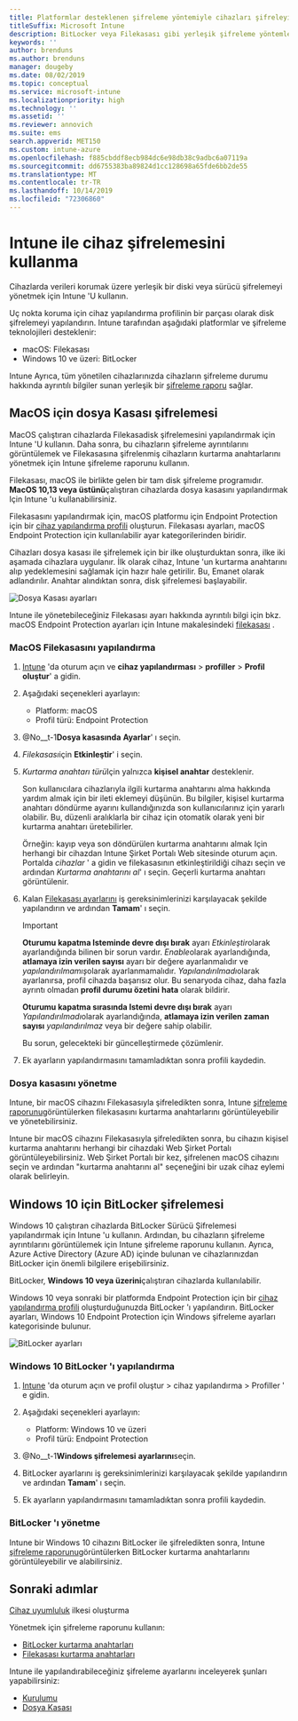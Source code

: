 ```yaml
---
title: Platformlar desteklenen şifreleme yöntemiyle cihazları şifreleyin
titleSuffix: Microsoft Intune
description: BitLocker veya Filekasası gibi yerleşik şifreleme yöntemleriyle cihazları şifreleyin ve bu şifrelenmiş cihazların kurtarma anahtarlarını Intune portalından yönetin.
keywords: ''
author: brenduns
ms.author: brenduns
manager: dougeby
ms.date: 08/02/2019
ms.topic: conceptual
ms.service: microsoft-intune
ms.localizationpriority: high
ms.technology: ''
ms.assetid: ''
ms.reviewer: annovich
ms.suite: ems
search.appverid: MET150
ms.custom: intune-azure
ms.openlocfilehash: f885cbddf8ecb984dc6e98db38c9adbc6a07119a
ms.sourcegitcommit: dd6755383ba89824d1cc128698a65fde6bb2de55
ms.translationtype: MT
ms.contentlocale: tr-TR
ms.lasthandoff: 10/14/2019
ms.locfileid: "72306860"
---
```

# <a name="use-device-encryption-with-intune"></a>Intune ile cihaz şifrelemesini kullanma  

Cihazlarda verileri korumak üzere yerleşik bir diski veya sürücü şifrelemeyi yönetmek için Intune 'U kullanın.  

Uç nokta koruma için cihaz yapılandırma profilinin bir parçası olarak disk şifrelemeyi yapılandırın. Intune tarafından aşağıdaki platformlar ve şifreleme teknolojileri desteklenir:  
- macOS: Filekasası   
- Windows 10 ve üzeri: BitLocker  

Intune Ayrıca, tüm yönetilen cihazlarınızda cihazların şifreleme durumu hakkında ayrıntılı bilgiler sunan yerleşik bir [şifreleme raporu](encryption-monitor.md) sağlar.  

## <a name="filevault-encryption-for-macos"></a>MacOS için dosya Kasası şifrelemesi  

MacOS çalıştıran cihazlarda Filekasadisk şifrelemesini yapılandırmak için Intune 'U kullanın. Daha sonra, bu cihazların şifreleme ayrıntılarını görüntülemek ve Filekasasına şifrelenmiş cihazların kurtarma anahtarlarını yönetmek için Intune şifreleme raporunu kullanın.  

Filekasası, macOS ile birlikte gelen bir tam disk şifreleme programıdır. **MacOS 10,13 veya üstünü**çalıştıran cihazlarda dosya kasasını yapılandırmak Için Intune 'u kullanabilirsiniz.  

Filekasasını yapılandırmak için, macOS platformu için Endpoint Protection için bir [cihaz yapılandırma profili](../configuration/device-profile-create.md) oluşturun. Filekasası ayarları, macOS Endpoint Protection için kullanılabilir ayar kategorilerinden biridir.  

Cihazları dosya kasası ile şifrelemek için bir ilke oluşturduktan sonra, ilke iki aşamada cihazlara uygulanır. İlk olarak cihaz, Intune 'un kurtarma anahtarını alıp yedeklemesini sağlamak için hazır hale getirilir. Bu, Emanet olarak adlandırılır. Anahtar alındıktan sonra, disk şifrelemesi başlayabilir.

![Dosya Kasası ayarları](./media/encrypt-devices/filevault-settings.png)

Intune ile yönetebileceğiniz Filekasası ayarı hakkında ayrıntılı bilgi için bkz. macOS Endpoint Protection ayarları için Intune makalesindeki [filekasası](endpoint-protection-macos.md#filevault) .  

### <a name="how-to-configure-macos-filevault"></a>MacOS Filekasasını yapılandırma 

1. [Intune](https://go.microsoft.com/fwlink/?linkid=2090973) 'da oturum açın ve **cihaz yapılandırması** > **profiller** > **Profil oluştur**' a gidin.  

2. Aşağıdaki seçenekleri ayarlayın:  

   - Platform: macOS  
   - Profil türü: Endpoint Protection  

3. @No__t-1**Dosya kasasında** **Ayarlar**' ı seçin.  

4. *Filekasası*için **Etkinleştir**' i seçin.  

5. *Kurtarma anahtarı türü*Için yalnızca **kişisel anahtar** desteklenir.  

   Son kullanıcılara cihazlarıyla ilgili kurtarma anahtarını alma hakkında yardım almak için bir ileti eklemeyi düşünün. Bu bilgiler, kişisel kurtarma anahtarı döndürme ayarını kullandığınızda son kullanıcılarınız için yararlı olabilir. Bu, düzenli aralıklarla bir cihaz için otomatik olarak yeni bir kurtarma anahtarı üretebilirler.  

   Örneğin: kayıp veya son döndürülen kurtarma anahtarını almak Için herhangi bir cihazdan Intune Şirket Portalı Web sitesinde oturum açın. Portalda *cihazlar* ' a gidin ve filekasasının etkinleştirildiği cihazı seçin ve ardından *Kurtarma anahtarını al*' ı seçin. Geçerli kurtarma anahtarı görüntülenir.  

6. Kalan [Filekasası ayarlarını](endpoint-protection-macos.md#filevault) iş gereksinimlerinizi karşılayacak şekilde yapılandırın ve ardından **Tamam**' ı seçin.  

   > [!IMPORTANT]  
   > **Oturumu kapatma Isteminde devre dışı bırak** ayarı *Etkinleştir*olarak ayarlandığında bilinen bir sorun vardır. *Enable*olarak ayarlandığında, **atlamaya izin verilen sayısı** ayarı bir değere ayarlanmalıdır ve *yapılandırılmamış*olarak ayarlanmamalıdır. *Yapılandırılmadı*olarak ayarlanırsa, profil cihazda başarısız olur. Bu senaryoda cihaz, daha fazla ayrıntı olmadan **profil durumu özetini** **hata** olarak bildirir.
   > 
   > **Oturumu kapatma sırasında Istemi devre dışı bırak** ayarı *Yapılandırılmadı*olarak ayarlandığında, **atlamaya izin verilen zaman sayısı** *yapılandırılmaz* veya bir değere sahip olabilir.  
   > 
   > Bu sorun, gelecekteki bir güncelleştirmede çözümlenir. 

7. Ek ayarların yapılandırmasını tamamladıktan sonra profili kaydedin.  

### <a name="manage-filevault"></a>Dosya kasasını yönetme  

Intune, bir macOS cihazını Filekasasıyla şifreledikten sonra, Intune [şifreleme raporunu](encryption-monitor.md)görüntülerken filekasasını kurtarma anahtarlarını görüntüleyebilir ve yönetebilirsiniz.  

Intune bir macOS cihazını Filekasasıyla şifreledikten sonra, bu cihazın kişisel kurtarma anahtarını herhangi bir cihazdaki Web Şirket Portalı görüntüleyebilirsiniz. Web Şirket Portalı bir kez, şifrelenen macOS cihazını seçin ve ardından "kurtarma anahtarını al" seçeneğini bir uzak cihaz eylemi olarak belirleyin. 

## <a name="bitlocker-encryption-for-windows-10"></a>Windows 10 için BitLocker şifrelemesi  

Windows 10 çalıştıran cihazlarda BitLocker Sürücü Şifrelemesi yapılandırmak için Intune 'u kullanın. Ardından, bu cihazların şifreleme ayrıntılarını görüntülemek için Intune şifreleme raporunu kullanın. Ayrıca, Azure Active Directory (Azure AD) içinde bulunan ve cihazlarınızdan BitLocker için önemli bilgilere erişebilirsiniz.  

BitLocker, **Windows 10 veya üzerini**çalıştıran cihazlarda kullanılabilir.  

Windows 10 veya sonraki bir platformda Endpoint Protection için bir [cihaz yapılandırma profili](../configuration/device-profile-create.md) oluşturduğunuzda BitLocker 'ı yapılandırın. BitLocker ayarları, Windows 10 Endpoint Protection için Windows şifreleme ayarları kategorisinde bulunur.    

![BitLocker ayarları](./media/encrypt-devices/bitlocker-settings.png) 

### <a name="how-to-configure-windows-10-bitlocker"></a>Windows 10 BitLocker 'ı yapılandırma  

1. [Intune](https://go.microsoft.com/fwlink/?linkid=2090973) 'da oturum açın ve profil oluştur > cihaz yapılandırma > Profiller ' e gidin.  

2. Aşağıdaki seçenekleri ayarlayın:  
   - Platform: Windows 10 ve üzeri  
   - Profil türü: Endpoint Protection  

3. @No__t-1**Windows şifrelemesi** **ayarlarını**seçin.

4. BitLocker ayarlarını iş gereksinimlerinizi karşılayacak şekilde yapılandırın ve ardından **Tamam**' ı seçin.  

5. Ek ayarların yapılandırmasını tamamladıktan sonra profili kaydedin.  

### <a name="manage-bitlocker"></a>BitLocker 'ı yönetme  

Intune bir Windows 10 cihazını BitLocker ile şifreledikten sonra, Intune [şifreleme raporunu](encryption-monitor.md)görüntülerken BitLocker kurtarma anahtarlarını görüntüleyebilir ve alabilirsiniz.  

## <a name="next-steps"></a>Sonraki adımlar  

[Cihaz uyumluluk](compliance-policy-create-windows.md) ilkesi oluşturma  

Yönetmek için şifreleme raporunu kullanın:  
- [BitLocker kurtarma anahtarları](encryption-monitor.md#bitlocker-recovery-keys)
- [Filekasası kurtarma anahtarları](encryption-monitor.md#filevault-recovery-keys)

Intune ile yapılandırabileceğiniz şifreleme ayarlarını inceleyerek şunları yapabilirsiniz:  
- [Kurulumu](endpoint-protection-windows-10.md#windows-encryption)  
- [Dosya Kasası](endpoint-protection-macos.md#filevault)  
 
 
